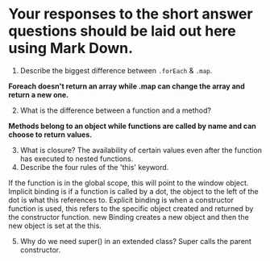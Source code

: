 # Your responses to the short answer questions should be laid out here using Mark Down.
1. Describe the biggest difference between `.forEach` & `.map`.

**Foreach doesn't return an array while .map can change the array and return a new one.**

2. What is the difference between a function and a method? 

**Methods belong to an object while functions are called by name and can choose to return values.**

3. What is closure? 
The availability of certain values even after the function has executed to nested functions.
4. Describe the four rules of the 'this' keyword.

If the function is in the global scope, this will point to the window object.
Implicit binding is if a function is called by a dot, the object to the left of the dot is what this references to.
Explicit binding is when a constructor function is used, this refers to the specific object created and returned by the constructor function.
new Binding creates a new object and then the new object is set at the this.

5. Why do we need super() in an extended class? Super calls the parent constructor.
